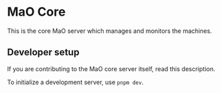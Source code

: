 # MaO Core

This is the core MaO server which manages and monitors the machines.

## Developer setup

If you are contributing to the MaO core server itself, read this description.

To initialize a development server, use `pnpm dev`.
